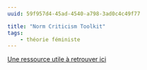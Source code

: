 ```yaml
---
uuid: 59f957d4-45ad-4540-a798-3ad0c4c49f77

title: "Norm Criticism Toolkit"
tags:
    - théorie féministe
---
```


[Une ressource utile à retrouver ici](https://padlet.com/ireneg8/inventaire-des-ressources-plateforme-yfa0iwviabdadvht/wish/x5A7arkwX51rQwr6)